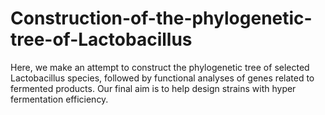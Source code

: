 # Construction-of-the-phylogenetic-tree-of-Lactobacillus
Here, we make an attempt to construct the phylogenetic tree of selected Lactobacillus species, followed by functional analyses of genes related to fermented products. Our final aim is to help design strains with hyper fermentation efficiency.

